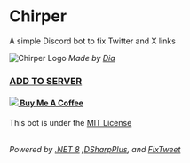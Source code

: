 # Chirper
A simple Discord bot to fix Twitter and X links

![Chirper Logo](https://github.com/TheRoboDoc/Chirper/assets/18618265/d65a9004-7950-4a26-906e-edb1cecc351a)
*Made by [Dia](https://twitter.com/Bubblekin123)*

### [ADD TO SERVER](https://discord.com/oauth2/authorize?client_id=1189213965130158182)

#### [<img src="https://imgur.com/iEy0nwb.png"> Buy Me A Coffee](https://ko-fi.com/robodoc)

This bot is under the [MIT License](https://github.com/TheRoboDoc/Chirper/blob/main/LICENSE)

*<br>Powered by [.NET 8](https://learn.microsoft.com/en-us/dotnet/core/whats-new/dotnet-8) ,[DSharpPlus](https://github.com/DSharpPlus/DSharpPlus), and [FixTweet](https://github.com/FixTweet/FixTweet)*
